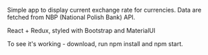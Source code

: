 Simple app to display current exchange rate for currencies.
Data are fetched from NBP (National Polish Bank) API.

React + Redux, styled with Bootstrap and MaterialUI

To see it's working - download, run npm install and npm start.
